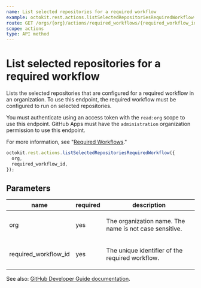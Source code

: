 ```yaml
---
name: List selected repositories for a required workflow
example: octokit.rest.actions.listSelectedRepositoriesRequiredWorkflow({ org, required_workflow_id })
route: GET /orgs/{org}/actions/required_workflows/{required_workflow_id}/repositories
scope: actions
type: API method
---
```


# List selected repositories for a required workflow

Lists the selected repositories that are configured for a required workflow in an organization. To use this endpoint, the required workflow must be configured to run on selected repositories.

You must authenticate using an access token with the `read:org` scope to use this endpoint. GitHub Apps must have the `administration` organization permission to use this endpoint.

For more information, see "[Required Workflows](https://docs.github.com/actions/using-workflows/required-workflows)."

```js
octokit.rest.actions.listSelectedRepositoriesRequiredWorkflow({
  org,
  required_workflow_id,
});
```

## Parameters

<table>
  <thead>
    <tr>
      <th>name</th>
      <th>required</th>
      <th>description</th>
    </tr>
  </thead>
  <tbody>
    <tr><td>org</td><td>yes</td><td>

The organization name. The name is not case sensitive.

</td></tr>
<tr><td>required_workflow_id</td><td>yes</td><td>

The unique identifier of the required workflow.

</td></tr>
  </tbody>
</table>

See also: [GitHub Developer Guide documentation](https://docs.github.com/rest/reference/actions#list-selected-repositories-required-workflows).

